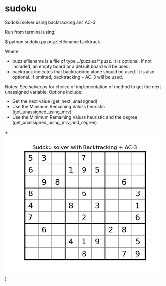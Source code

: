# sudoku
Sudoku solver using backtracking and AC-3.

Run from terminal using:

$ python sudoku.py puzzlefilename backtrack

Where 
- puzzlefilename is a file of type ../puzzles/\*.puzz. It is optional. If not included, an empty board or a default board will be used.
- backtrack indicates that backtracking alone should be used. It is also optional. If omitted, backtracking + AC-3 will be used.

Notes:
See solver.py for choice of implementation of method to get the next unassigned variable. Options include:
- Get the next value (get_next_unassigned)
- Use the Minimum Remaining Values heuristic (get_unassigned_using_mrv)
- Use the Minimum Remaining Values heuristic and the degree (get_unassigned_using_mrv_and_degree)

+<img src="./sudoku_easy.gif?raw=true">)
